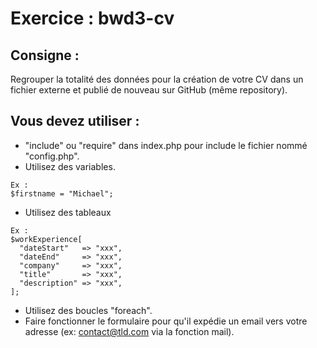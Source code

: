 # Exercice : bwd3-cv

## Consigne :

Regrouper la totalité des données pour la création de votre CV dans un fichier externe et publié de nouveau sur GitHub (même repository).

## Vous devez utiliser :

* "include" ou "require" dans index.php pour include le fichier nommé "config.php".
* Utilisez des variables. 
```
Ex :
$firstname = "Michael";
```
* Utilisez des tableaux 
```
Ex : 
$workExperience[
  "dateStart"   => "xxx",  
  "dateEnd"     => "xxx",  
  "company"     => "xxx",
  "title"       => "xxx",
  "description" => "xxx",
];
```
* Utilisez des boucles "foreach".
* Faire fonctionner le formulaire pour qu'il expédie un email vers votre adresse (ex: contact@tld.com via la fonction mail).
